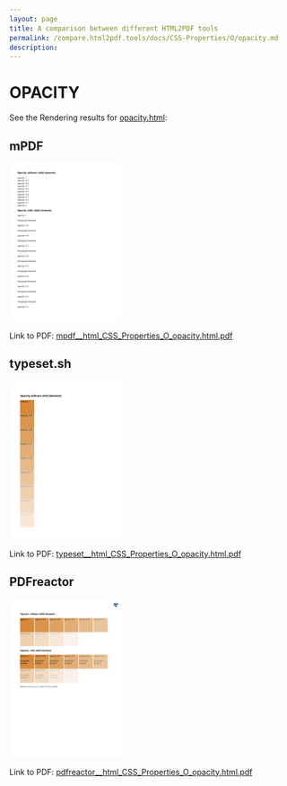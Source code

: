 ```yaml
---
layout: page
title: A comparison between different HTML2PDF tools
permalink: /compare.html2pdf.tools/docs/CSS-Properties/O/opacity.md
description: 
---
```


# OPACITY

See the Rendering results for [opacity.html](/html/CSS%20Properties/O/opacity.html):

## mPDF
![](mpdf__html_CSS_Properties_O_opacity.html.png) 

Link to PDF: [mpdf__html_CSS_Properties_O_opacity.html.pdf](mpdf__html_CSS_Properties_O_opacity.html.pdf)

## typeset.sh
![](typeset__html_CSS_Properties_O_opacity.html.png) 

Link to PDF: [typeset__html_CSS_Properties_O_opacity.html.pdf](typeset__html_CSS_Properties_O_opacity.html.pdf)

## PDFreactor
![](pdfreactor__html_CSS_Properties_O_opacity.html.png) 

Link to PDF: [pdfreactor__html_CSS_Properties_O_opacity.html.pdf](pdfreactor__html_CSS_Properties_O_opacity.html.pdf)
